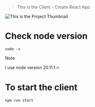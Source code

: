 > This is the Client - Create React App

![This is the Project Thumbnail](./snap.png)

# Check node version

```
node -v
```

> [!NOTE]
> I use node version 20.11.1 :fire:

# To start the client

```
npm run start
```

